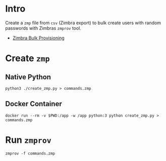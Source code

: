 # Intro
Create a `zmp` file from `csv` (Zimbra export) to bulk create users with random passwords with Zimbras `zmprov` tool.

- [Zimbra Bulk Provisioning](https://wiki.zimbra.com/wiki/Bulk_Provisioning)

# Create `zmp`

## Native Python
```
python3 ./create_zmp.py > commands.zmp
```

## Docker Container
```
docker run --rm -v $PWD:/app -w /app python:3 python create_zmp.py > commands.zmp
```

# Run `zmprov`
```
zmprov -f commands.zmp
```
